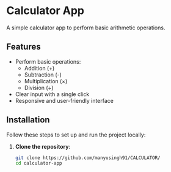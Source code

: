 # Calculator App

A simple calculator app to perform basic arithmetic operations.

## Features
- Perform basic operations: 
  - Addition (+)
  - Subtraction (-)
  - Multiplication (×)
  - Division (÷)
- Clear input with a single click
- Responsive and user-friendly interface

## Installation
Follow these steps to set up and run the project locally:

1. **Clone the repository**:
   ```bash
   git clone https://github.com/manyusingh91/CALCULATOR/
   cd calculator-app
